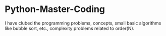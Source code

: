 # Python-Master-Coding
I have clubed the programming problems, concepts, small basic algorithms like bubble sort, etc., complexity problems related to order(N).
